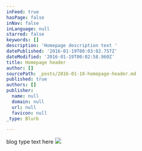 ```yaml
---
inFeed: true
hasPage: false
inNav: false
inLanguage: null
starred: false
keywords: []
description: 'Homepage description text '
datePublished: '2016-01-19T00:03:02.757Z'
dateModified: '2016-01-19T00:02:58.960Z'
title: Homepage header
author: []
sourcePath: _posts/2016-01-18-homepage-header.md
published: true
authors: []
publisher:
  name: null
  domain: null
  url: null
  favicon: null
_type: Blurb

---
```

blog type text here ![](https://the-grid-user-content.s3-us-west-2.amazonaws.com/ba4cbd1b-aac3-48f0-92cd-72388b016655.jpg)